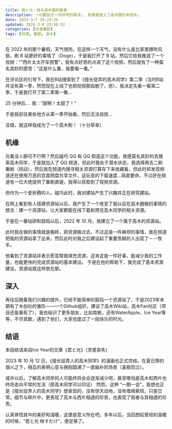 ```yaml
---
title: 君と光：我与高木圈的故事
description: 一切要始于一次好奇的探寻…. 我算是搭上了高木圈的末班车…
date: 2024-3-7 19:24:26
updated: 2024-3-8 23:30:53
categories: [动漫番剧]
tags: [动漫, 番剧, 高木]
---
```


在 2022 年的那个暑假，天气很热，在这样一个天气，没有什么是比家里蹲吹风扇，刷 B 站更好的事情了（Doge），于是我打开了 B 站，然后它给我推送了一个视频：“”西片太太开车预警“，我有点好奇的点进了这个视频，然后就有了一种莫名其妙的感觉：”这是什么番，我要看一看。”

在评论区的引导下，我在B站搜索到了《擅长捉弄的高木同学》第二季（当时B站并没有第一季，然而现在上线了也把视频那段删了，悲），我决定先看一看第二季，于是我打开了第二季第一集…

25 分钟后…. 我：”甜啊！太甜了！“

于是我前往某些地方从第一季开始看，然后无法自拔…

没错，就这样我成为了一个高木粉！（十分草率）

## 机缘

光看没人聊可不行啊？然后碰巧 QQ 有 QQ 频道这个功能，我便莫名其妙的去搜索高木同学，于是就加入了 QQ 频道，但此时我处于潜水状态，我选择再去二刷番剧（扭动），然后我在频道内搜寻相关资源打算存下来收藏看，但此时却发现频道还在使用万恶的百度网盘共享文件，这玩意的下载速度…简直要命，不过好在频道有一位大佬提供了番剧直链，我得以获取到了视频资源。

但作为一个爱折腾的人，碰巧此时，我对建站产生了兴趣并正在研究建站。

在网上看到有人搭建资源站以后，我产生了一个改变了我以后在高木圈做的事情的想法：建一个资源站，让大家都能在线下载和预览高木同学的相关资源。

 于是在一番钻研和鼓捣以后，2022 年 10 月，我建立了一个属于高木的资源站。

 此时我在做的事情就是搬砖，把资源搬过去，不过这是一件麻烦的事情，我在频道把我的资源站拿了出来，然后此时对我之后建设起了重要贡献的人出现了－－牧丰。

他看到了资源站并表示愿意帮我填充资源，这肯定是一件好事，能减少我的工作量，也能更快的完成资源站的基本建设。 于是在他的帮助下，我完成了基本资源建设，资源站就这样放在那。

## 深入

再往后随着我们兴趣的提升，已经不能简单的鼓捣一个资源站了，于是2023年末期有了木创社的雏形——一个Github组织，建设了高木Wiki站，高木Fan社区（项目还是暴死了），我也结识了更多朋友，比如南栀，还有WaterApple，Ice Year等等，不尽其数，遇到了他们，大家也度过了一段快乐的时光。

## 结语

本段结语来自Ice Year的文章《君と光》（灵感丧失）

2023 年 10 月 12 日，《擅长捉弄人的高木同学》的漫画也正式完结。在夏日祭的烟火之下，相互的表明心意与拥抱圆满了一直脑补的场景（喜极而泣）。

或许以后，了解高木同学的人可能终将会会逐渐减少吧，甚至哪怕是高木和西片也终将走向平常的生活（原高木同学可以印证） 然而，这种 “一期一会”，我想也正是《擅长捉弄人的高木同学》想表现的，没有惊天动地，没有缠绵萦绕，只是日常。细节与碎片中，更表现了高木与西片相遇的珍贵，也表现了观者与其相遇的珍贵。

认真体悟其中的美好和温暖，这便是意义所在吧。多年以后，当回想起曾经的温暖的时候，“君と光 映すだけ”，便足够了。
